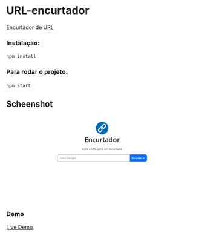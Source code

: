 # URL-encurtador

Encurtador de URL

### Instalação:
`npm install`

### Para rodar o projeto:
`npm start`

## Scheenshot
<img src="/public/images/screen.gif" alt="">

### Demo
<a href="https://linkzin-shortner.herokuapp.com">Live Demo</a>
